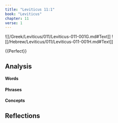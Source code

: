 ```yaml
---
title: "Leviticus 11:1"
book: "Leviticus"
chapter: 11
verse: 1
---
```

![[/Greek/Leviticus/011/Leviticus-011-001G.md#Text]]
![[/Hebrew/Leviticus/011/Leviticus-011-001H.md#Text]]

{{Perfect}}

## Analysis

#### Words

#### Phrases

#### Concepts

## Reflections
